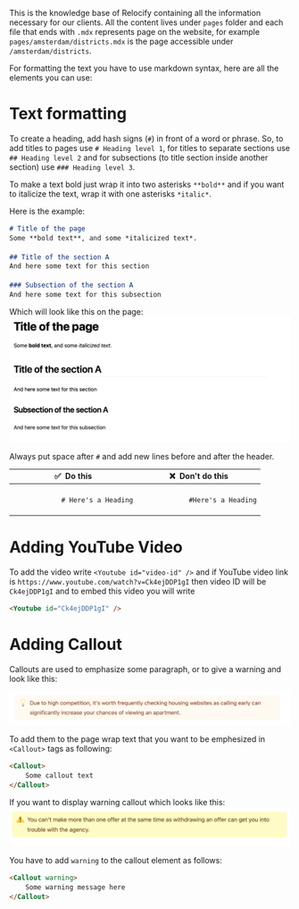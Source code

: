 This is the knowledge base of Relocify containing all the information necessary for our clients. All the content lives under `pages` folder and each file that ends with `.mdx` represents page on the website, for example `pages/amsterdam/districts.mdx` is the page accessible under `/amsterdam/districts`.

For formatting the text you have to use markdown syntax, here are all the elements you can use:

# Text formatting
To create a heading, add hash signs (`#`) in front of a word or phrase. So, to add titles to pages use `# Heading level 1`, for titles to separate sections use `## Heading level 2`  and for subsections (to title section inside another section) use `### Heading level 3`. 

To make a text bold just wrap it into two asterisks `**bold**` and if you want to italicize the text, wrap it with one asterisks `*italic*`.

Here is the example:
```markdown
# Title of the page
Some **bold text**, and some *italicized text*. 

## Title of the section A
And here some text for this section

### Subsection of the section A
And here some text for this subsection
```

Which will look like this on the page:
![Image](docs/text.png)

Always put space after `#` and add new lines before and after the header.
<table class="table table-bordered">
  <thead class="thead-light">
    <tr>
      <th>✅&nbsp; Do this</th>
      <th>❌&nbsp; Don't do this</th>
    </tr>
  </thead>
  <tbody>
    <tr>
      <td>
        <code>
            # Here's a Heading
        </code>
      </td>
      <td>
        <code>
            #Here's a Heading
        </code>
      </td>
    </tr>
  </tbody>
</table>

# Adding YouTube Video
To add the video write `<Youtube id="video-id" />` and if YouTube video link is `https://www.youtube.com/watch?v=Ck4ejDDP1gI` then video ID will be `Ck4ejDDP1gI` and to embed this video you will write
```html
<Youtube id="Ck4ejDDP1gI" />
```

# Adding Callout
Callouts are used to emphasize some paragraph, or to give a warning and look like this:

![Image](docs/callout.png)

To add them to the page wrap text that you want to be emphesized in `<Callout>` tags as following:
```html
<Callout>
    Some callout text
</Callout>
```

If you want to display  warning callout which looks like this:
![Image](docs/callout-warning.png)

You have to add `warning` to the callout element as follows:
```html
<Callout warning>
    Some warning message here
</Callout>
```